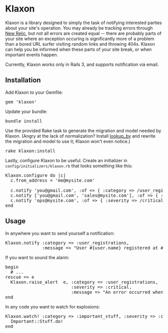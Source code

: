 # Klaxon
Klaxon is a library designed to simply the task of notifying interested parties about your site's operation. You may already be tracking errors through [New Relic](http://www.newrelic.com), but not all errors are created equal -- there are probably parts of your site where an exception occuring is significantly more of a problem than a bored URL surfer visiting random links and throwing 404s. Klaxon can help you be informed when these parts of your site break, or when important events happen.

Currently, Klaxon works only in Rails 3, and supports notification via email.

## Installation
Add Klaxon to your Gemfile:
<pre>
gem 'klaxon'
</pre>

Update your bundle:
<pre>
bundle install
</pre>

Use the provided Rake task to generate the migration and model needed by Klaxon. (Angry at the lack of normalization? Install [lookup_by](https://github.com/companygardener/lookup_by/) and rewrite the migration and model to use it; Klaxon won't even notice.)
<pre>
rake klaxon:install
</pre>

Lastly, configure Klaxon to be useful. Create an initializer in `config/initializers/klaxon.rb` that looks something like this:
<pre>
Klaxon.configure do |c|
  c.from_address = 'me@mysite.com'

  c.notify 'you@gmail.com', :of => { :category => /user_registrations/ }, :by => :email
  c.notify ['you@gmail.com', 'sales@mysite.com'], :of => { :category => /new_sales/ } # N.B. 'email' is the default nofifier.
  c.notify 'ops@mysite.com', :of => { :severity => /critical/ } # Values in the :of hash should be regexes.
end
</pre>

## Usage
In anywhere you want to send yourself a notification:
<pre>
Klaxon.notify :category => :user_registrations,
              :message => "User #{user.name} registered at #{Time.now}!"
</pre>

If you want to sound the alarm:
<pre>
begin
  # ...
rescue => e
  Klaxon.raise_alert  e, :category => :user_registrations,
                         :severity => :critical,
                         :message => "An error occurred when a user tried to sign up!"
end
</pre>

In any code you want to watch for explosions:
<pre>
Klaxon.watch! :category => :important_stuff, :severity => :critical, :message => "Error doing important stuff!" do
  Important::Stuff.do!
end
</pre>

